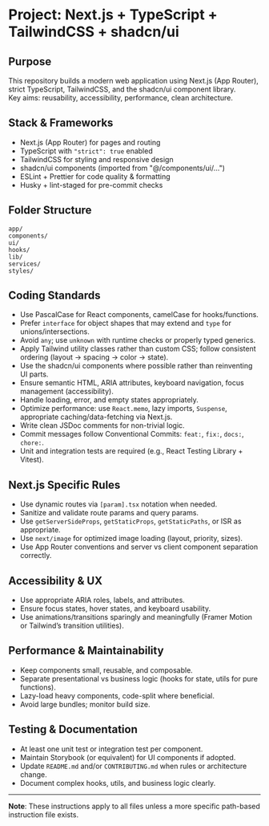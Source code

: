 # Project: Next.js + TypeScript + TailwindCSS + shadcn/ui

## Purpose
This repository builds a modern web application using Next.js (App Router), strict TypeScript, TailwindCSS, and the shadcn/ui component library.  
Key aims: reusability, accessibility, performance, clean architecture.

## Stack & Frameworks
- Next.js (App Router) for pages and routing  
- TypeScript with `"strict": true` enabled  
- TailwindCSS for styling and responsive design  
- shadcn/ui components (imported from "@/components/ui/…")  
- ESLint + Prettier for code quality & formatting  
- Husky + lint-staged for pre-commit checks  

## Folder Structure
```
app/
components/
ui/
hooks/
lib/
services/
styles/
```


## Coding Standards
- Use PascalCase for React components, camelCase for hooks/functions.  
- Prefer `interface` for object shapes that may extend and `type` for unions/intersections.  
- Avoid `any`; use `unknown` with runtime checks or properly typed generics.  
- Apply Tailwind utility classes rather than custom CSS; follow consistent ordering (layout → spacing → color → state).  
- Use the shadcn/ui components where possible rather than reinventing UI parts.  
- Ensure semantic HTML, ARIA attributes, keyboard navigation, focus management (accessibility).  
- Handle loading, error, and empty states appropriately.  
- Optimize performance: use `React.memo`, lazy imports, `Suspense`, appropriate caching/data-fetching via Next.js.  
- Write clean JSDoc comments for non-trivial logic.  
- Commit messages follow Conventional Commits: `feat:`, `fix:`, `docs:`, `chore:`.  
- Unit and integration tests are required (e.g., React Testing Library + Vitest).  

## Next.js Specific Rules
- Use dynamic routes via `[param].tsx` notation when needed.  
- Sanitize and validate route params and query params.  
- Use `getServerSideProps`, `getStaticProps`, `getStaticPaths`, or ISR as appropriate.  
- Use `next/image` for optimized image loading (layout, priority, sizes).  
- Use App Router conventions and server vs client component separation correctly.  

## Accessibility & UX
- Use appropriate ARIA roles, labels, and attributes.  
- Ensure focus states, hover states, and keyboard usability.  
- Use animations/transitions sparingly and meaningfully (Framer Motion or Tailwind’s transition utilities).  

## Performance & Maintainability
- Keep components small, reusable, and composable.  
- Separate presentational vs business logic (hooks for state, utils for pure functions).  
- Lazy-load heavy components, code-split where beneficial.  
- Avoid large bundles; monitor build size.  

## Testing & Documentation
- At least one unit test or integration test per component.  
- Maintain Storybook (or equivalent) for UI components if adopted.  
- Update `README.md` and/or `CONTRIBUTING.md` when rules or architecture change.  
- Document complex hooks, utils, and business logic clearly.

---

**Note**: These instructions apply to all files unless a more specific path-based instruction file exists.

